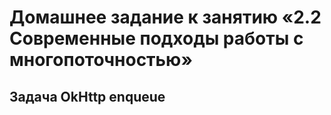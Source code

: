 # Домашнее задание к занятию «2.2 Современные подходы работы с многопоточностью»
## Задача OkHttp enqueue
